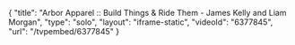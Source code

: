 {
    "title": "Arbor Apparel :: Build Things & Ride Them - James Kelly and Liam Morgan",
    "type": "solo",
    "layout": "iframe-static",
    "videoId": "6377845",
    "url": "\/tvpembed\/6377845"
}